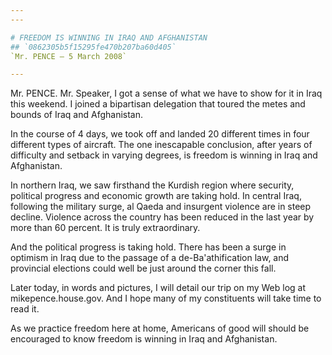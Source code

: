 ```yaml
---
---

# FREEDOM IS WINNING IN IRAQ AND AFGHANISTAN
## `0862305b5f15295fe470b207ba60d405`
`Mr. PENCE — 5 March 2008`

---
```



Mr. PENCE. Mr. Speaker, I got a sense of what we have to show for it 
in Iraq this weekend. I joined a bipartisan delegation that toured the 
metes and bounds of Iraq and Afghanistan.

In the course of 4 days, we took off and landed 20 different times in 
four different types of aircraft. The one inescapable conclusion, after 
years of difficulty and setback in varying degrees, is freedom is 
winning in Iraq and Afghanistan.

In northern Iraq, we saw firsthand the Kurdish region where security, 
political progress and economic growth are taking hold. In central 
Iraq, following the military surge, al Qaeda and insurgent violence are 
in steep decline. Violence across the country has been reduced in the 
last year by more than 60 percent. It is truly extraordinary.

And the political progress is taking hold. There has been a surge in 
optimism in Iraq due to the passage of a de-Ba'athification law, and 
provincial elections could well be just around the corner this fall.

Later today, in words and pictures, I will detail our trip on my Web 
log at mikepence.house.gov. And I hope many of my constituents will 
take time to read it.

As we practice freedom here at home, Americans of good will should be 
encouraged to know freedom is winning in Iraq and Afghanistan.
